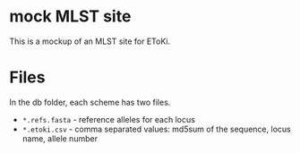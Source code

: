 # mock MLST site

This is a mockup of an MLST site for EToKi.

# Files

In the db folder, each scheme has two files.

* `*.refs.fasta` - reference alleles for each locus
* `*.etoki.csv` - comma separated values: md5sum of the sequence, locus name, allele number

